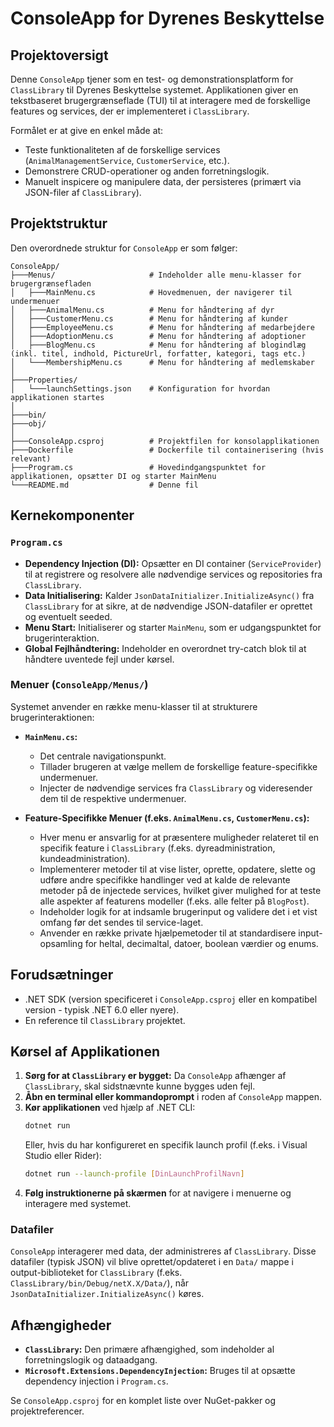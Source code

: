 # ConsoleApp for Dyrenes Beskyttelse

## Projektoversigt
Denne `ConsoleApp` tjener som en test- og demonstrationsplatform for `ClassLibrary` til Dyrenes Beskyttelse systemet. Applikationen giver en tekstbaseret brugergrænseflade (TUI) til at interagere med de forskellige features og services, der er implementeret i `ClassLibrary`.

Formålet er at give en enkel måde at:
*   Teste funktionaliteten af de forskellige services (`AnimalManagementService`, `CustomerService`, etc.).
*   Demonstrere CRUD-operationer og anden forretningslogik.
*   Manuelt inspicere og manipulere data, der persisteres (primært via JSON-filer af `ClassLibrary`).

## Projektstruktur

Den overordnede struktur for `ConsoleApp` er som følger:

```
ConsoleApp/
├───Menus/                     # Indeholder alle menu-klasser for brugergrænsefladen
│   ├───MainMenu.cs            # Hovedmenuen, der navigerer til undermenuer
│   ├───AnimalMenu.cs          # Menu for håndtering af dyr
│   ├───CustomerMenu.cs        # Menu for håndtering af kunder
│   ├───EmployeeMenu.cs        # Menu for håndtering af medarbejdere
│   ├───AdoptionMenu.cs        # Menu for håndtering af adoptioner
│   ├───BlogMenu.cs            # Menu for håndtering af blogindlæg (inkl. titel, indhold, PictureUrl, forfatter, kategori, tags etc.)
│   └───MembershipMenu.cs      # Menu for håndtering af medlemskaber
│
├───Properties/
│   └───launchSettings.json    # Konfiguration for hvordan applikationen startes
│
├───bin/
├───obj/
│
├───ConsoleApp.csproj          # Projektfilen for konsolapplikationen
├───Dockerfile                 # Dockerfile til containerisering (hvis relevant)
├───Program.cs                 # Hovedindgangspunktet for applikationen, opsætter DI og starter MainMenu
└───README.md                  # Denne fil
```

## Kernekomponenter

### `Program.cs`
*   **Dependency Injection (DI):** Opsætter en DI container (`ServiceProvider`) til at registrere og resolvere alle nødvendige services og repositories fra `ClassLibrary`.
*   **Data Initialisering:** Kalder `JsonDataInitializer.InitializeAsync()` fra `ClassLibrary` for at sikre, at de nødvendige JSON-datafiler er oprettet og eventuelt seeded.
*   **Menu Start:** Initialiserer og starter `MainMenu`, som er udgangspunktet for brugerinteraktion.
*   **Global Fejlhåndtering:** Indeholder en overordnet try-catch blok til at håndtere uventede fejl under kørsel.

### Menuer (`ConsoleApp/Menus/`)
Systemet anvender en række menu-klasser til at strukturere brugerinteraktionen:

*   **`MainMenu.cs`:**
    *   Det centrale navigationspunkt.
    *   Tillader brugeren at vælge mellem de forskellige feature-specifikke undermenuer.
    *   Injecter de nødvendige services fra `ClassLibrary` og videresender dem til de respektive undermenuer.

*   **Feature-Specifikke Menuer (f.eks. `AnimalMenu.cs`, `CustomerMenu.cs`):**
    *   Hver menu er ansvarlig for at præsentere muligheder relateret til en specifik feature i `ClassLibrary` (f.eks. dyreadministration, kundeadministration).
    *   Implementerer metoder til at vise lister, oprette, opdatere, slette og udføre andre specifikke handlinger ved at kalde de relevante metoder på de injectede services, hvilket giver mulighed for at teste alle aspekter af featurens modeller (f.eks. alle felter på `BlogPost`).
    *   Indeholder logik for at indsamle brugerinput og validere det i et vist omfang før det sendes til service-laget.
    *   Anvender en række private hjælpemetoder til at standardisere input-opsamling for heltal, decimaltal, datoer, boolean værdier og enums.

## Forudsætninger

*   .NET SDK (version specificeret i `ConsoleApp.csproj` eller en kompatibel version - typisk .NET 6.0 eller nyere).
*   En reference til `ClassLibrary` projektet.

## Kørsel af Applikationen

1.  **Sørg for at `ClassLibrary` er bygget:** Da `ConsoleApp` afhænger af `ClassLibrary`, skal sidstnævnte kunne bygges uden fejl.
2.  **Åbn en terminal eller kommandoprompt** i roden af `ConsoleApp` mappen.
3.  **Kør applikationen** ved hjælp af .NET CLI:
    ```bash
    dotnet run
    ```
    Eller, hvis du har konfigureret en specifik launch profil (f.eks. i Visual Studio eller Rider):
    ```bash
    dotnet run --launch-profile [DinLaunchProfilNavn]
    ```
4.  **Følg instruktionerne på skærmen** for at navigere i menuerne og interagere med systemet.

### Datafiler
`ConsoleApp` interagerer med data, der administreres af `ClassLibrary`. Disse datafiler (typisk JSON) vil blive oprettet/opdateret i en `Data/` mappe i output-biblioteket for `ClassLibrary` (f.eks. `ClassLibrary/bin/Debug/netX.X/Data/`), når `JsonDataInitializer.InitializeAsync()` køres.

## Afhængigheder

*   **`ClassLibrary`:** Den primære afhængighed, som indeholder al forretningslogik og dataadgang.
*   **`Microsoft.Extensions.DependencyInjection`:** Bruges til at opsætte dependency injection i `Program.cs`.

Se `ConsoleApp.csproj` for en komplet liste over NuGet-pakker og projektreferencer. 